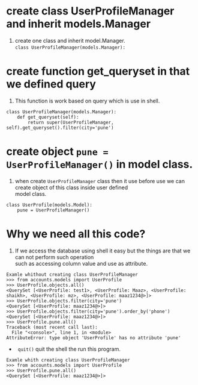 # create class UserProfileManager and inherit models.Manager   
1. create one class and inherit model.Manager.  
`class UserProfileManager(models.Manager):`   
# create function get_queryset in that we defined query   
1. This function is work based on query which is use in shell.  
``` 
class UserProfileManager(models.Manager):
    def get_queryset(self):
        return super(UserProfileManager, self).get_queryset().filter(city='pune')
``` 
# create object `pune = UserProfileManager()` in model class.  
1. when create `UserProfileManager` class then it use before use we can create object of this class inside user defined   
model class.  
``` 
class UserProfile(models.Model):
    pune = UserProfileManager()
```  
# Why we need all this code?     
1. If we access the database using shell it easy but the things are that we can not perform such operation     
such as accessing column value and use as attribute.  
``` 
Examle whithout creating class UserProfileManager  
>>> from accounts.models import UserProfile
>>> UserProfile.objects.all()
<QuerySet [<UserProfile: test1>, <UserProfile: Maaz>, <UserProfile: shaikh>, <UserProfile: mz>, <UserProfile: maaz1234@>]>
>>> UserProfile.objects.filter(city='pune')
<QuerySet [<UserProfile: maaz1234@>]>
>>> UserProfile.objects.filter(city='pune').order_by('phone')
<QuerySet [<UserProfile: maaz1234@>]>
>>> UserProfile.pune.all()
Traceback (most recent call last):
  File "<console>", line 1, in <module>
AttributeError: type object 'UserProfile' has no attribute 'pune'

``` 
* ` quit()` quit the shell the run this program.    
```` 
Examle whith creating class UserProfileManager  
>>> from accounts.models import UserProfile
>>> UserProfile.pune.all()
<QuerySet [<UserProfile: maaz1234@>]>

````